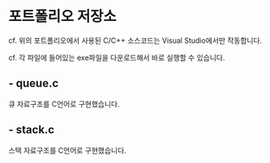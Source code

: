 # 포트폴리오 저장소
cf. 위의 포트폴리오에서 사용된 C/C++ 소스코드는 Visual Studio에서만 작동합니다. 

cf. 각 파일에 들어있는 exe파일을 다운로드해서 바로 실행할 수 있습니다.    

## - queue.c
큐 자료구조를 C언어로 구현했습니다.

## - stack.c
스택 자료구조를 C언어로 구현했습니다.
